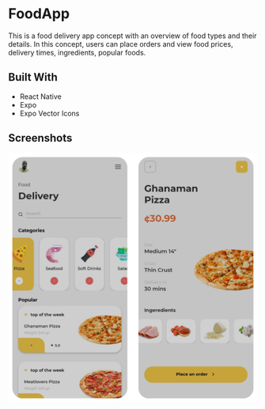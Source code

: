 # FoodApp
This is a food delivery app concept with an overview of food types and their details. In this concept, users can place orders and view food prices, delivery times, ingredients, popular foods.

## Built With
* React Native
* Expo 
* Expo Vector Icons


## Screenshots

![Expense Tracker App Scrnsht 1](assets/scrnshts.png)
